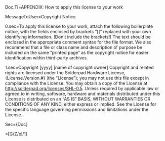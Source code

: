 Doc.Ti=APPENDIX: How to apply this license to your work

MessageToUser=Copyright Notice

0.sec=To apply this license to your work, attach the following boilerplate notice, with the fields enclosed by brackets “[]” replaced with your own identifying information. (Don’t include the brackets!) The text should be enclosed in the appropriate comment syntax for the file format. We also recommend that a file or class name and description of purpose be included on the same “printed page” as the copyright notice for easier identification within third-party archives.

1.sec=Copyright [yyyy] [name of copyright owner] Copyright and related rights are licensed under the Solderpad Hardware License, {License.Version.#}  (the “License”); you may not use this file except in compliance with the License.    You may obtain a copy of the License at <a href="http://solderpad.org/licenses/SHL-0.5">http://solderpad.org/licenses/SHL-0.5</a>. Unless required by applicable law or agreed to in writing, software, hardware and materials distributed under this License is distributed on an “AS IS” BASIS, WITHOUT WARRANTIES OR CONDITIONS OF ANY KIND, either express or implied.    See the License for the specific language governing permissions and limitations under the License. 

Sec={Doc}

=[G/Z/ol/1]